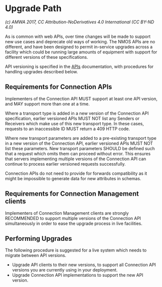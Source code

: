 # Upgrade Path

_(c) AMWA 2017, CC Attribution-NoDerivatives 4.0 International (CC BY-ND 4.0)_

As is common with web APIs, over time changes will be made to support new use cases and deprecate old ways of working. The NMOS APIs are no different, and have been designed to permit in-service upgrades across a facility which could be running large amounts of equipment with support for different versions of these specifications.

API versioning is specified in the [APIs](2.0.%20APIs.md) documentation, with procedures for handling upgrades described below.

## Requirements for Connection APIs

Implementers of the Connection API MUST support at least one API version, and MAY support more than one at a time.

Where a transport type is added in a new version of the Connection API specification, earlier versioned APIs MUST NOT list any Senders or Receivers which make use of this new transport type. In these cases, requests to an inaccessible ID MUST return a 409 HTTP code.

Where new transport parameters are added to a pre-existing transport type in a new version of the Connection API, earlier versioned APIs MUST NOT list these parameters. New transport parameters SHOULD be defined such that a request which omits them can proceed without error. This ensures that servers implementing multiple versions of the Connection API can continue to process earlier versioned requests successfully.

Connection APIs do not need to provide for forwards compatibility as it might be impossible to generate data for new attributes in schemas.

## Requirements for Connection Management clients

Implementers of Connection Management clients are strongly RECOMMENDED to support multiple versions of the Connection API simultaneously in order to ease the upgrade process in live facilities.

## Performing Upgrades

The following procedure is suggested for a live system which needs to migrate between API versions.

- Upgrade API clients to their new versions, to support all Connection API versions you are currently using in your deployment.
- Upgrade Connection API implementations to support the new API version.
